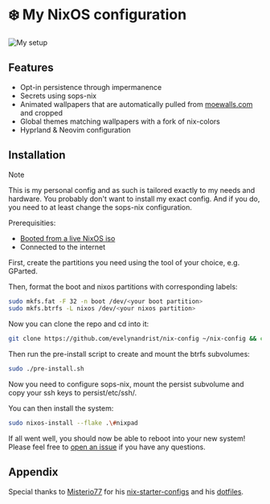 # :snowflake: ️My NixOS configuration

![My setup](desktop.png)

## Features

- Opt-in persistence through impermanence
- Secrets using sops-nix
- Animated wallpapers that are automatically pulled from [moewalls.com](https://moewalls.com/) and cropped
- Global themes matching wallpapers with a fork of nix-colors
- Hyprland & Neovim configuration

## Installation

> [!NOTE]
> This is my personal config and as such is tailored exactly to my needs and hardware. You probably don't want to install my exact config. And if you do, you need to at least change the sops-nix configuration.

Prerequisities:

- [Booted from a live NixOS iso](https://nixos.org/manual/nixos/stable/#sec-installation-booting)
- Connected to the internet

First, create the partitions you need using the tool of your choice, e.g. GParted.

Then, format the boot and nixos partitions with corresponding labels:

``` sh
sudo mkfs.fat -F 32 -n boot /dev/<your boot partition>
sudo mkfs.btrfs -L nixos /dev/<your nixos partition>
```

Now you can clone the repo and cd into it:

``` sh
git clone https://github.com/evelynandrist/nix-config ~/nix-config && cd ~/nix-config
```

Then run the pre-install script to create and mount the btrfs subvolumes:

``` sh
sudo ./pre-install.sh
```

Now you need to configure sops-nix, mount the persist subvolume and copy your ssh keys to persist/etc/ssh/.

You can then install the system:

``` sh
sudo nixos-install --flake .\#nixpad
```

If all went well, you should now be able to reboot into your new system!
Please feel free to [open an issue](https://github.com/kev1nbam27/nix-config/issues) if you have any questions.

## Appendix

Special thanks to [Misterio77](https://github.com/Misterio77) for his [nix-starter-configs](https://github.com/Misterio77/nix-starter-configs) and his [dotfiles](https://github.com/Misterio77/nix-config).
